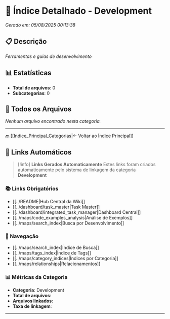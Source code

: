 # 📂 Índice Detalhado - Development

*Gerado em: 05/08/2025 00:13:38*

## 📋 Descrição
*Ferramentas e guias de desenvolvimento*

## 📊 Estatísticas
- **Total de arquivos**: 0
- **Subcategorias**: 0

## 📁 Todos os Arquivos

*Nenhum arquivo encontrado nesta categoria.*

---

🔙 [[Indice_Principal_Categorias|← Voltar ao Índice Principal]]
## 🔗 **Links Automáticos**

> [!info] **Links Gerados Automaticamente**
> Estes links foram criados automaticamente pelo sistema de linkagem da categoria **Development**

### **📚 Links Obrigatórios**
- [[../README|Hub Central da Wiki]]
- [[../dashboard/task_master|Task Master]]
- [[../dashboard/integrated_task_manager|Dashboard Central]]
- [[../maps/code_examples_analysis|Análise de Exemplos]]
- [[../maps/search_index|Busca por Desenvolvimento]]

### **🧭 Navegação**
- [[../maps/search_index|Índice de Busca]]
- [[../maps/tags_index|Índice de Tags]]
- [[../maps/category_indices|Índices por Categoria]]
- [[../maps/relationships|Relacionamentos]]

### **📊 Métricas da Categoria**
- **Categoria**: Development
- **Total de arquivos**: <!-- Contador automático -->
- **Arquivos linkados**: <!-- Contador automático -->
- **Taxa de linkagem**: <!-- Percentual automático -->

---

